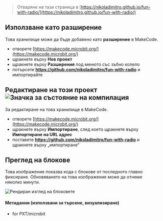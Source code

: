 
> Отваряне на тази страница в [https://nikoladimitro.github.io/fun-with-radio/](https://nikoladimitro.github.io/fun-with-radio/)

## Използване като разширение

Това хранилище може да бъде добавено като **разширение** в MakeCode.

* отворете [https://makecode.microbit.org/](https://makecode.microbit.org/)
* щракнете върху **Нов проект**
* щракнете върху **Разширения** под менюто със зъбно колело
* потърсете **https://github.com/nikoladimitro/fun-with-radio** и импортирайте

## Редактиране на този проект ![Значка за състояние на компилация](https://github.com/nikoladimitro/fun-with-radio/workflows/MakeCode/badge.svg)

За редактиране на това хранилище в MakeCode.

* отворете [https://makecode.microbit.org/](https://makecode.microbit.org/)
* щракнете върху **Импортиране**, след което щракнете върху **Импортиране на URL адрес**
* поставете **https://github.com/nikoladimitro/fun-with-radio** и щракнете върху „импортиране“

## Преглед на блокове

Това изображение показва кода с блокове от последното главно фиксиране.
Обновяването на това изображение може да отнеме няколко минути.

![Рендиран изглед на блоковете](https://github.com/nikoladimitro/fun-with-radio/raw/master/.github/makecode/blocks.png)

#### Метаданни (използвани за търсене, визуализиране)

* for PXT/microbit
<script src="https://makecode.com/gh-pages-embed.js"></script><script>makeCodeRender("{{ site.makecode.home_url }}", "{{ site.github.owner_name }}/{{ site.github.repository_name }}");</script>

